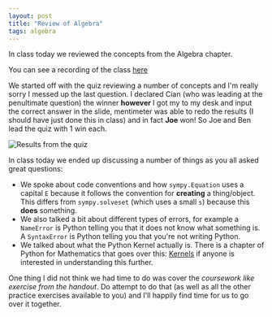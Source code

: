 ```yaml
---
layout: post
title: "Review of Algebra"
tags: algebra
---
```


In class today we reviewed the concepts from the Algebra chapter.

You can see a recording of the class [here](https://cardiff.cloud.panopto.eu/Panopto/Pages/Viewer.aspx?id=3f4f4eee-cd22-4233-84a4-b09500c65282)

We started off with the quiz reviewing a number of concepts and I'm really sorry
I messed up the last question. I declared Cian (who was leading at the
penultimate question) the winner **however** I got my to my desk and input the
correct answer in the slide, mentimeter was able to redo the results (I should
have just done this in class) and in fact **Joe** won! So Joe and
Ben lead the quiz with 1 win each.

![Results from the quiz](https://media.cleanshot.cloud/media/11983/BQrM7tj270AHb44vTCjeJ5dfDuJ8lMLI6oszpver.gif?Expires=1697215985&Signature=IblxVMphldVIynWegADc~cCFe9-bZ5RQt3pEKWnVzNBfM8j-mN4Jbbtyt~OvysdnK~DqtGhnl~i-MMREPZ4TKOVqKhVCbd2c~lPYzrMz52InqWqugzpP3fNN0PIUWr1dFaVDnqnaHlW0HQox~ZUWZxHlPXz1K99FY0wLv-E3ovcv9lgYZeWbppRrREIR6QHVx~hZL9eXu5nQVqVU67XskEDlKbfVWOhNtsGMeYwQiUXuFQ~Zql0XTCf6K3uztWhbs56UiwnlzVU0wUOF6~Z8UjNCQbIGVzi3D~2PCkznj~BJ0RvCJb5-SRd2tLBmZrALjnlB05je~EQY~hTprL3Nxg__&Key-Pair-Id=K269JMAT9ZF4GZ)

In class today we ended up discussing a number of things as you all asked great
questions:

- We spoke about code conventions and how `sympy.Equation` uses a capital `E`
  because it follows the convention for **creating** a thing/object. This
  differs from `sympy.solveset` (which uses a small `s`) because this **does**
  something.
- We also talked a bit about different types of errors, for example a `NameError`
  is Python telling you that it does not know what something is. A `SyntaxError`
  is Python telling you that you're not writing Python.
- We talked about what the Python Kernel actually is. There is a chapter of
  Python for Mathematics that goes over this: [Kernels](https://vknight.org/pfm/further-information/03-kernel/introduction/main.html)
  if anyone is interested in understanding this further.

One thing I did not think we had time to do was cover the _coursework like
exercise from the handout_. Do attempt to do that (as well as all the other
practice exercises available to you) and I'll happily find time for us to go
over it together.
